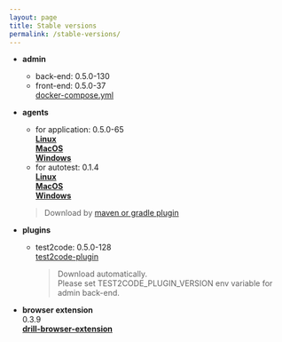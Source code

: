 ```yaml
---
layout: page
title: Stable versions
permalink: /stable-versions/
---
```

* **admin** 
    * back-end: 0.5.0-130  
    * front-end: 0.5.0-37  
    [docker-compose.yml](/assets/files/stable/docker-compose.yml)



* **agents** 
    * for application: 0.5.0-65  
    [**Linux**](https://oss.jfrog.org/artifactory/oss-release-local/com/epam/drill/drill-agent-linuxX64/0.5.0-65/drill-agent-linuxX64-0.5.0-65.zip)    
    [**MacOS**](https://oss.jfrog.org/artifactory/oss-release-local/com/epam/drill/drill-agent-macosX64/0.5.0-65/drill-agent-macosX64-0.5.0-65.zip)    
    [**Windows**](https://oss.jfrog.org/artifactory/oss-release-local/com/epam/drill/drill-agent-mingwX64/0.5.0-65/drill-agent-mingwX64-0.5.0-65.zip)
    * for autotest: 0.1.4    
    [**Linux**](https://oss.jfrog.org/artifactory/oss-release-local/com/epam/drill/autotest/autoTestAgent-linuxX64/0.1.4/autoTestAgent-linuxX64-0.1.4.zip)    
    [**MacOS**](https://oss.jfrog.org/artifactory/oss-release-local/com/epam/drill/autotest/autoTestAgent-macosX64/0.1.4/autoTestAgent-macosX64-0.1.4.zip)    
    [**Windows**](https://oss.jfrog.org/artifactory/oss-release-local/com/epam/drill/autotest/autoTestAgent-mingwX64/0.1.4/autoTestAgent-mingwX64-0.1.4.zip)
    > Download by [maven or gradle plugin](/autotest-agent-guide/)
 
 
      
* **plugins**
    * test2code: 0.5.0-128  
      [test2code-plugin](http://oss.jfrog.org/oss-release-local/com/epam/drill/plugins/test2code-plugin/0.5.0-128/)
      > Download automatically.   
        Please set TEST2CODE_PLUGIN_VERSION env variable for admin back-end.                                                                                                        

* **browser extension**  
    0.3.9  
    [**drill-browser-extension**](https://github.com/Drill4J/browser-extension/releases/tag/v0.3.9)
                                                                                                           